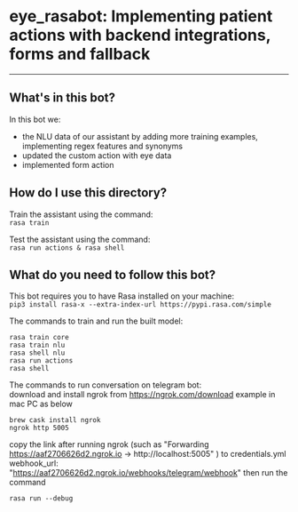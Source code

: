 # eye_rasabot: Implementing patient actions with backend integrations, forms and fallback

---
## What's in this bot?

In this bot we:
- the NLU data of our assistant by adding more training examples, implementing regex features and synonyms
- updated the custom action with eye data
- implemented form action

## How do I use this directory?
Train the assistant using the command:  
`rasa train`

Test the assistant using the command:  
`rasa run actions & rasa shell`

## What do you need to follow this bot?

This bot requires you to have Rasa installed on your machine:  
```pip3 install rasa-x --extra-index-url https://pypi.rasa.com/simple```

The commands to train and run the built model:  
```
rasa train core
rasa train nlu
rasa shell nlu
rasa run actions
rasa shell
```

The commands to run conversation on telegram bot:  
download and install ngrok from https://ngrok.com/download
example in mac PC as below
```
brew cask install ngrok
ngrok http 5005
```
copy the link after running ngrok
(such as "Forwarding https://aaf2706626d2.ngrok.io -> http://localhost:5005" ) 
to credentials.yml
webhook_url: "https://aaf2706626d2.ngrok.io/webhooks/telegram/webhook"
then run the command
```
rasa run --debug
```